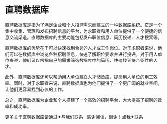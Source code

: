 # 直聘数据库

直聘数据库是指为了满足企业和个人招聘需求而建立的一种数据库系统。它是一个集中收集、管理和发布招聘信息的平台，为求职者和用人单位提供了一个便捷的信息交流渠道。直聘数据库的主要功能包括发布职位信息、简历投递、人才搜索等。

直聘数据库的优势在于可以快速找到合适的人才或工作岗位。对于求职者来说，他们可以在数据库中浏览各种招聘信息，快速了解职位要求并进行投递。对于用人单位来说，他们可以根据自己的需求筛选数据库中的简历，快速找到符合条件的人才。

此外，直聘数据库还可以帮助用人单位建立人才储备库，提高用人单位的用工效率。同时，对于求职者来说，直聘数据库也为他们提供了一个更广阔的就业空间，让他们更容易找到心仪的工作。

总之，直聘数据库为企业和个人搭建了一个高效的招聘平台，大大提高了招聘的效率和成功率。

更多关于直聘数据库请通过✈与我们联系，感谢阅读，谢谢！[点我✈联系](https://abc.k02.cc)